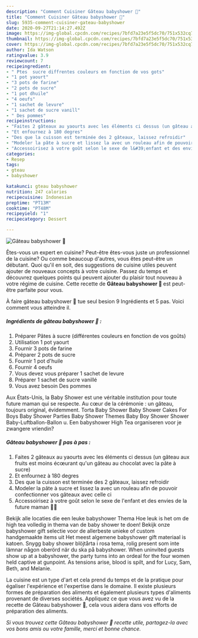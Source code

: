 ```yaml
---
description: "Comment Cuisiner Gâteau babyshower 👶"
title: "Comment Cuisiner Gâteau babyshower 👶"
slug: 5935-comment-cuisiner-gateau-babyshower
date: 2020-09-27T21:14:27.492Z
image: https://img-global.cpcdn.com/recipes/7bfd7a23e5f5dc70/751x532cq70/gateau-babyshower-👶-photo-principale-de-la-recette.jpg
thumbnail: https://img-global.cpcdn.com/recipes/7bfd7a23e5f5dc70/751x532cq70/gateau-babyshower-👶-photo-principale-de-la-recette.jpg
cover: https://img-global.cpcdn.com/recipes/7bfd7a23e5f5dc70/751x532cq70/gateau-babyshower-👶-photo-principale-de-la-recette.jpg
author: Ida Watson
ratingvalue: 3.9
reviewcount: 7
recipeingredient:
- " Ptes  sucre diffrentes couleurs en fonction de vos gots"
- "1 pot yaourt"
- "3 pots de farine"
- "2 pots de sucre"
- "1 pot dhuile"
- "4 oeufs"
- "1 sachet de levure"
- "1 sachet de sucre vanill"
- " Des pommes"
recipeinstructions:
- "Faites 2 gâteaux au yaourts avec les éléments ci dessus (un gâteau aux fruits est moins écœurant qu&#39;un gâteau au chocolat avec la pâte à sucre)"
- "Et enfournez à 180 degres"
- "Des que la cuisson est terminée des 2 gâteaux, laissez refroidir"
- "Modeler la pâte à sucre et lissez la avec un rouleau afin de pouvoir confectionner vos gâteaux avec celle ci"
- "Accessoirisez à votre goût selon le sexe de l&#39;enfant et des envies de la future maman 🤰🏻"
categories:
- Resep
tags:
- gteau
- babyshower

katakunci: gteau babyshower 
nutrition: 247 calories
recipecuisine: Indonesian
preptime: "PT13M"
cooktime: "PT48M"
recipeyield: "1"
recipecategory: Dessert

---
```



![Gâteau babyshower 👶](https://img-global.cpcdn.com/recipes/7bfd7a23e5f5dc70/751x532cq70/gateau-babyshower-👶-photo-principale-de-la-recette.jpg)

Êtes-vous un expert en cuisine? Peut-être êtes-vous juste un professionnel de la cuisine? Ou comme beaucoup d'autres, vous êtes peut-être un débutant. Quoi qu'il en soit, des suggestions de cuisine utiles peuvent ajouter de nouveaux concepts à votre cuisine. Passez du temps et découvrez quelques points qui peuvent ajouter du plaisir tout nouveau à votre régime de cuisine. Cette recette de <strong> Gâteau babyshower 👶 </strong> est peut-être parfaite pour vous.

<!--inarticleads1-->

À faire gâteau babyshower 👶 tue seul besion 9 Ingrédients et 5 pas. Voici comment vous atteindre il.

##### Ingrédients de gâteau babyshower 👶 :

1. Préparer  Pâtes à sucre (différentes couleurs en fonction de vos goûts)
1. Utilisation 1 pot yaourt
1. Fournir 3 pots de farine
1. Préparer 2 pots de sucre
1. Fournir 1 pot d&#39;huile
1. Fournir 4 oeufs
1. Vous devez vous préparer 1 sachet de levure
1. Préparer 1 sachet de sucre vanillé
1. Vous avez besoin  Des pommes


Aux États-Unis, la Baby Shower est une véritable institution pour toute future maman qui se respecte. Au cœur de la cérémonie : un gâteau, toujours original, évidemment. Torta Baby Shower Baby Shower Cakes For Boys Baby Shower Parties Baby Shower Themes Baby Boy Shower Shower Baby-Luftballon-Ballon u. Een babyshower High Tea organiseren voor je zwangere vriendin? 

<!--inarticleads2-->

##### Gâteau babyshower 👶 pas à pas :

1. Faites 2 gâteaux au yaourts avec les éléments ci dessus (un gâteau aux fruits est moins écœurant qu&#39;un gâteau au chocolat avec la pâte à sucre)
1. Et enfournez à 180 degres
1. Des que la cuisson est terminée des 2 gâteaux, laissez refroidir
1. Modeler la pâte à sucre et lissez la avec un rouleau afin de pouvoir confectionner vos gâteaux avec celle ci
1. Accessoirisez à votre goût selon le sexe de l&#39;enfant et des envies de la future maman 🤰🏻


Bekijk alle locaties die een leuke babyshower Thema Hoe leuk is het om de high tea volledig in thema van de baby shower te doen! Bekijk onze babyshower gift selectie voor de allerbeste unieke of custom handgemaakte items uit Het meest algemene babyshower gift materiaal is katoen. Snygg baby shower blöjtårta i rosa tema, rolig present som inte lämnar någon oberörd när du ska på babyshower. When uninvited guests show up at a babyshower, the party turns into an ordeal for the four women held captive at gunpoint. As tensions arise, blood is spilt, and for Lucy, Sam, Beth, and Melanie. 

<!--inarticleads1-->

<p>
La cuisine est un type d'art et cela prend du temps et de la pratique pour égaliser l'expérience et l'expertise dans le domaine. Il existe plusieurs formes de préparation des aliments et également plusieurs types d'aliments provenant de diverses sociétés. Appliquez ce que vous avez vu de la recette de Gâteau babyshower 👶, cela vous aidera dans vos efforts de préparation des aliments.
</p>

<p>
<i>Si vous trouvez cette Gâteau babyshower 👶 recette utile, partagez-la avec vos bons amis ou votre famille, merci et bonne chance.</i>
</p>
